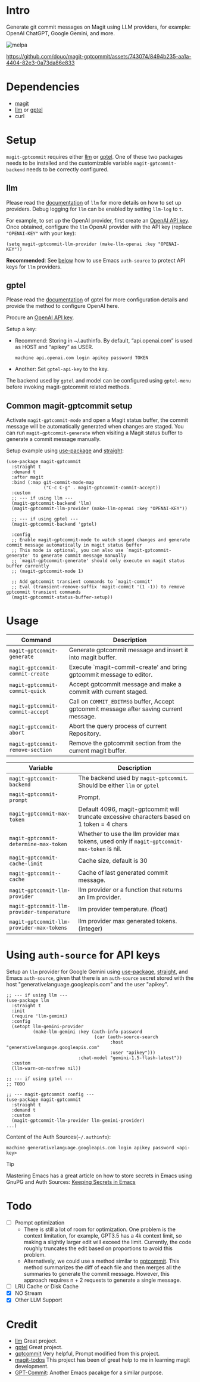 # Intro

Generate git commit messages on Magit using LLM providers, for example: OpenAI ChatGPT, Google Gemini, and more.

![melpa](https://melpa.org/packages/magit-gptcommit-badge.svg)

https://github.com/douo/magit-gptcommit/assets/743074/8494b235-aa1a-4404-82e3-0a73da86e833

# Dependencies

- [magit](https://magit.vc/)
- [llm](https://github.com/ahyatt/llm) or [gptel](https://github.com/karthink/gptel)
- curl

# Setup

`magit-gptcommit` requires either [llm](https://github.com/ahyatt/llm) or [gptel](https://github.com/karthink/gptel). One of these two packages needs to be installed and the customizable variable `magit-gptcommit-backend` needs to be correctly configured.

## llm
Please read the
[documentation](https://github.com/ahyatt/llm?tab=readme-ov-file#setting-up-providers)
of `llm` for more details on how to set up providers. Debug logging for `llm` can be enabled by setting `llm-log` to `t`.

For example, to set up the OpenAI provider, first create an [OpenAI API key](https://platform.openai.com/account/api-keys). Once obtained, configure the `llm` OpenAI provider with the API key (replace `"OPENAI-KEY"` with your key):

``` emacs-lisp
(setq magit-gptcommit-llm-provider (make-llm-openai :key "OPENAI-KEY"))
```

**Recommended**: See [below](#using-auth-source-for-api-keys) how to use Emacs `auth-source` to protect API keys for `llm` providers.

## gptel
Please read the
[documentation](https://github.com/karthink/gptel?tab=readme-ov-file#setup)
of gptel for more configuration details and provide the method to
configure OpenAI here.

Procure an [OpenAI API key](https://platform.openai.com/account/api-keys).

Setup a key:

- Recommend: Storing in ~/.authinfo. By default, “api.openai.com” is
  used as HOST and “apikey” as USER.

      machine api.openai.com login apikey password TOKEN

- Another: Set `gptel-api-key` to the key.

The backend used by `gptel` and model can be configured using `gptel-menu` before invoking magit-gptcommit related methods.

## Common magit-gptcommit setup

Activate `magit-gptcommit-mode` and open a Magit status buffer, the commit message will be automatically generated when changes are staged. You can run `magit-gptcommit-generate` when visiting a Magit status buffer to generate a commit message manually.

Setup example using [use-package](https://github.com/jwiegley/use-package) and [straight](https://github.com/radian-software/straight.el):

``` emacs-lisp
(use-package magit-gptcommit
  :straight t
  :demand t
  :after magit
  :bind (:map git-commit-mode-map
              ("C-c C-g" . magit-gptcommit-commit-accept))
  :custom
  ;; --- if using llm ---
  (magit-gptcommit-backend 'llm)
  (magit-gptcommit-llm-provider (make-llm-openai :key "OPENAI-KEY"))

  ;; --- if using gptel ---
  (magit-gptcommit-backend 'gptel)

  :config
  ;; Enable magit-gptcommit-mode to watch staged changes and generate commit message automatically in magit status buffer
  ;; This mode is optional, you can also use `magit-gptcommit-generate' to generate commit message manually
  ;; `magit-gptcommit-generate' should only execute on magit status buffer currently
  ;; (magit-gptcommit-mode 1)

  ;; Add gptcommit transient commands to `magit-commit'
  ;; Eval (transient-remove-suffix 'magit-commit '(1 -1)) to remove gptcommit transient commands
  (magit-gptcommit-status-buffer-setup))
```

# Usage

| **Command**                      | Description                                                                             |
|----------------------------------|-----------------------------------------------------------------------------------------|
| `magit-gptcommit-generate`       | Generate gptcommit message and insert it into magit buffer.                             |
| `magit-gptcommit-commit-create`  | Execute \`magit-commit-create' and bring gptcommit message to editor.                   |
| `magit-gptcommit-commit-quick`   | Accept gptcommit message and make a commit with current staged.                         |
| `magit-gptcommit-commit-accept`  | Call on `COMMIT_EDITMSG` buffer, Accept gptcommit message after saving current message. |
| `magit-gptcommit-abort`          | Abort the query process of current Repository.                                          |
| `magit-gptcommit-remove-section` | Remove the gptcommit section from the current magit buffer.                             |

| **Variable**                               | Description                                                                                  |
|--------------------------------------------|----------------------------------------------------------------------------------------------|
| `magit-gptcommit-backend`                  | The backend used by `magit-gptcommit`. Should be either `llm` or `gptel`                     |
| `magit-gptcommit-prompt`                   | Prompt.                                                                                      |
| `magit-gptcommit-max-token`                | Default 4096, magit-gptcommit will truncate excessive characters based on 1 token = 4 chars  |
| `magit-gptcommit-determine-max-token`      | Whether to use the llm provider max tokens, used only if `magit-gptcommit-max-token` is nil. |
| `magit-gptcommit-cache-limit`              | Cache size, default is 30                                                                    |
| `magit-gptcommit--cache`                   | Cache of last generated commit message.                                                      |
| `magit-gptcommit-llm-provider`             | llm provider or a function that returns an llm provider.                                     |
| `magit-gptcommit-llm-provider-temperature` | llm provider temperature. (float)                                                            |
| `magit-gptcommit-llm-provider-max-tokens`  | llm provider max generated tokens. (integer)                                                 |

# Using `auth-source` for API keys

Setup an `llm` provider for Google Gemini using [use-package](https://github.com/jwiegley/use-package), [straight](https://github.com/radian-software/straight.el), and Emacs `auth-source`, given that there is an `auth-source` secret stored with the host "generativelanguage.googleapis.com" and the user "apikey".

``` emacs-lisp
;; --- if using llm ---
(use-package llm
  :straight t
  :init
  (require 'llm-gemini)
  :config
  (setopt llm-gemini-provider
          (make-llm-gemini :key (auth-info-password
                                 (car (auth-source-search
                                       :host "generativelanguage.googleapis.com"
                                       :user "apikey")))
                           :chat-model "gemini-1.5-flash-latest"))
  :custom
  (llm-warn-on-nonfree nil))

;; --- if using gptel ---
;; TODO

;; --- magit-gptcommit config ---
(use-package magit-gptcommit
  :straight t
  :demand t
  :custom
  (magit-gptcommit-llm-provider llm-gemini-provider)
...)
```

Content of the Auth Sources(`~/.authinfo`):
```
machine generativelanguage.googleapis.com login apikey password <api-key>
```
> [!TIP]
> Mastering Emacs has a great article on how to store secrets in Emacs using GnuPG and Auth Sources: [Keeping Secrets in Emacs](https://www.masteringemacs.org/article/keeping-secrets-in-emacs-gnupg-auth-sources)

# Todo

- [ ] Prompt optimization
  - There is still a lot of room for optimization. One problem is the context limitation, for example, GPT3.5 has a 4k context limit, so making a slightly larger edit will exceed the limit. Currently, the code roughly truncates the edit based on proportions to avoid this problem.
  - Alternatively, we could use a method similar to [gptcommit](https://github.com/zurawiki/gptcommit). This method summarizes the diff of each file and then merges all the summaries to generate the commit message. However, this approach requires n + 2 requests to generate a single message.
- [ ] LRU Cache or Disk Cache
- [X] NO Stream
- [X] Other LLM Support

# Credit

- [llm](https://github.com/ahyatt/llm) Great project.
- [gptel](https://github.com/karthink/gptel) Great project.
- [gptcommit](https://github.com/zurawiki/gptcommit) Very helpful, Prompt modified from this project.
- [magit-todos](https://github.com/alphapapa/magit-todos) This project has been of great help to me in learning magit development.
- [GPT-Commit](https://github.com/ywkim/gpt-commit): Another Emacs pacakge for a similar purpose.

